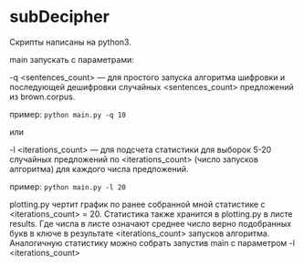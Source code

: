 subDecipher
==========
Скрипты написаны на python3.

main запускать с параметрами:

-q <sentences_count> — для простого запуска алгоритма шифровки и последующей дешифровки случайных <sentences_count> предложений из brown.corpus.

пример: ```python main.py -q 10```

или

-l <iterations_count> — для подсчета статистики для выборок 5-20 случайных предложений по <iterations_count> (число запусков алгоритма) для каждого числа предложений.

пример: ```python main.py -l 20```

plotting.py чертит график по ранее собранной мной статистике c <iterations_count> = 20. Статистика также хранится в plotting.py в листе results. Где числа в листе означают среднее число верно подобранных букв в ключе в результате <iterations_count> запусков алгоритма. Аналогичную статистику можно собрать запустив main с параметром -l <iterations_count>
